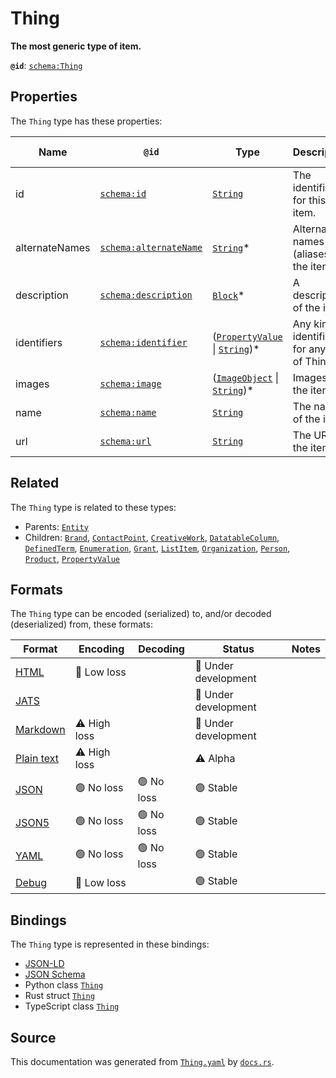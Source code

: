 # Thing

**The most generic type of item.**

**`@id`**: [`schema:Thing`](https://schema.org/Thing)

## Properties

The `Thing` type has these properties:

| Name           | `@id`                                                      | Type                                                                                                                                                                                                                 | Description                                   | Inherited from                                                                                   |
| -------------- | ---------------------------------------------------------- | -------------------------------------------------------------------------------------------------------------------------------------------------------------------------------------------------------------------- | --------------------------------------------- | ------------------------------------------------------------------------------------------------ |
| id             | [`schema:id`](https://schema.org/id)                       | [`String`](https://github.com/stencila/stencila/blob/main/docs/reference/schema/data/string.md)                                                                                                                      | The identifier for this item.                 | [`Entity`](https://github.com/stencila/stencila/blob/main/docs/reference/schema/other/entity.md) |
| alternateNames | [`schema:alternateName`](https://schema.org/alternateName) | [`String`](https://github.com/stencila/stencila/blob/main/docs/reference/schema/data/string.md)*                                                                                                                     | Alternate names (aliases) for the item.       | -                                                                                                |
| description    | [`schema:description`](https://schema.org/description)     | [`Block`](https://github.com/stencila/stencila/blob/main/docs/reference/schema/prose/block.md)*                                                                                                                      | A description of the item.                    | -                                                                                                |
| identifiers    | [`schema:identifier`](https://schema.org/identifier)       | ([`PropertyValue`](https://github.com/stencila/stencila/blob/main/docs/reference/schema/other/property-value.md) \| [`String`](https://github.com/stencila/stencila/blob/main/docs/reference/schema/data/string.md))* | Any kind of identifier for any kind of Thing. | -                                                                                                |
| images         | [`schema:image`](https://schema.org/image)                 | ([`ImageObject`](https://github.com/stencila/stencila/blob/main/docs/reference/schema/works/image-object.md) \| [`String`](https://github.com/stencila/stencila/blob/main/docs/reference/schema/data/string.md))*    | Images of the item.                           | -                                                                                                |
| name           | [`schema:name`](https://schema.org/name)                   | [`String`](https://github.com/stencila/stencila/blob/main/docs/reference/schema/data/string.md)                                                                                                                      | The name of the item.                         | -                                                                                                |
| url            | [`schema:url`](https://schema.org/url)                     | [`String`](https://github.com/stencila/stencila/blob/main/docs/reference/schema/data/string.md)                                                                                                                      | The URL of the item.                          | -                                                                                                |

## Related

The `Thing` type is related to these types:

- Parents: [`Entity`](https://github.com/stencila/stencila/blob/main/docs/reference/schema/other/entity.md)
- Children: [`Brand`](https://github.com/stencila/stencila/blob/main/docs/reference/schema/other/brand.md), [`ContactPoint`](https://github.com/stencila/stencila/blob/main/docs/reference/schema/other/contact-point.md), [`CreativeWork`](https://github.com/stencila/stencila/blob/main/docs/reference/schema/works/creative-work.md), [`DatatableColumn`](https://github.com/stencila/stencila/blob/main/docs/reference/schema/data/datatable-column.md), [`DefinedTerm`](https://github.com/stencila/stencila/blob/main/docs/reference/schema/prose/defined-term.md), [`Enumeration`](https://github.com/stencila/stencila/blob/main/docs/reference/schema/other/enumeration.md), [`Grant`](https://github.com/stencila/stencila/blob/main/docs/reference/schema/other/grant.md), [`ListItem`](https://github.com/stencila/stencila/blob/main/docs/reference/schema/prose/list-item.md), [`Organization`](https://github.com/stencila/stencila/blob/main/docs/reference/schema/other/organization.md), [`Person`](https://github.com/stencila/stencila/blob/main/docs/reference/schema/other/person.md), [`Product`](https://github.com/stencila/stencila/blob/main/docs/reference/schema/other/product.md), [`PropertyValue`](https://github.com/stencila/stencila/blob/main/docs/reference/schema/other/property-value.md)

## Formats

The `Thing` type can be encoded (serialized) to, and/or decoded (deserialized) from, these formats:

| Format                                                                                        | Encoding         | Decoding     | Status                 | Notes |
| --------------------------------------------------------------------------------------------- | ---------------- | ------------ | ---------------------- | ----- |
| [HTML](https://github.com/stencila/stencila/blob/main/docs/reference/formats/html.md)         | 🔷 Low loss       |              | 🚧 Under development    |       |
| [JATS](https://github.com/stencila/stencila/blob/main/docs/reference/formats/jats.md)         |                  |              | 🚧 Under development    |       |
| [Markdown](https://github.com/stencila/stencila/blob/main/docs/reference/formats/markdown.md) | ⚠️ High loss     |              | 🚧 Under development    |       |
| [Plain text](https://github.com/stencila/stencila/blob/main/docs/reference/formats/text.md)   | ⚠️ High loss     |              | ⚠️ Alpha               |       |
| [JSON](https://github.com/stencila/stencila/blob/main/docs/reference/formats/json.md)         | 🟢 No loss        | 🟢 No loss    | 🟢 Stable               |       |
| [JSON5](https://github.com/stencila/stencila/blob/main/docs/reference/formats/json5.md)       | 🟢 No loss        | 🟢 No loss    | 🟢 Stable               |       |
| [YAML](https://github.com/stencila/stencila/blob/main/docs/reference/formats/yaml.md)         | 🟢 No loss        | 🟢 No loss    | 🟢 Stable               |       |
| [Debug](https://github.com/stencila/stencila/blob/main/docs/reference/formats/debug.md)       | 🔷 Low loss       |              | 🟢 Stable               |       |

## Bindings

The `Thing` type is represented in these bindings:

- [JSON-LD](https://stencila.dev/Thing.jsonld)
- [JSON Schema](https://stencila.dev/Thing.schema.json)
- Python class [`Thing`](https://github.com/stencila/stencila/blob/main/python/python/stencila/types/thing.py)
- Rust struct [`Thing`](https://github.com/stencila/stencila/blob/main/rust/schema/src/types/thing.rs)
- TypeScript class [`Thing`](https://github.com/stencila/stencila/blob/main/typescript/src/types/Thing.ts)

## Source

This documentation was generated from [`Thing.yaml`](https://github.com/stencila/stencila/blob/main/schema/Thing.yaml) by [`docs.rs`](https://github.com/stencila/stencila/blob/main/rust/schema-gen/src/docs.rs).